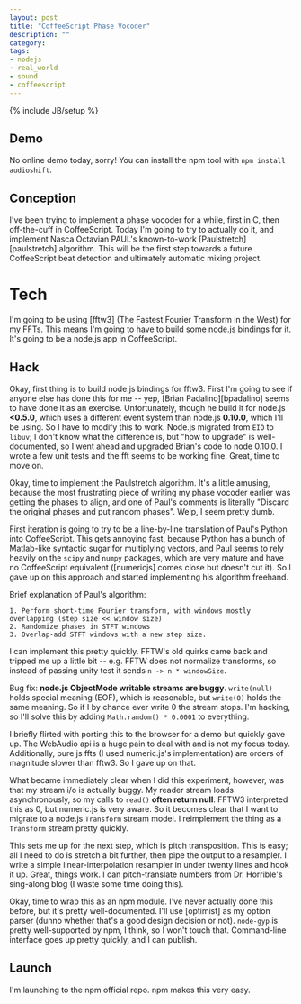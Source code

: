 ```yaml
---
layout: post
title: "CoffeeScript Phase Vocoder"
description: ""
category: 
tags:
- nodejs
- real_world
- sound
- coffeescript
---
```

{% include JB/setup %}

## Demo
No online demo today, sorry! You can install the npm tool with `npm install audioshift`.

## Conception
I've been trying to implement a phase vocoder for a while, first in C, then off-the-cuff in CoffeeScript. Today I'm going to try to actually do it, and implement Nasca Octavian PAUL's known-to-work [Paulstretch][paulstretch] algorithm. This will be the first step towards a future CoffeeScript beat detection and ultimately automatic mixing project.
<!--more-->

# Tech
I'm going to be using [fftw3] (The Fastest Fourier Transform in the West) for my FFTs. This means I'm going to have to build some node.js bindings for it. It's going to be a node.js app in CoffeeScript.

## Hack
Okay, first thing is to build node.js bindings for fftw3. First I'm going to see if anyone else has done this for me -- yep, [Brian Padalino][bpadalino] seems to have done it as an exercise. Unfortunately, though he build it for node.js **<0.5.0**, which uses a different event system than node.js **0.10.0**, which I'll be using. So I have to modify this to work. Node.js migrated from `EIO` to `libuv`; I don't know what the difference is, but "how to upgrade" is well-documented, so I went ahead and upgraded Brian's code to node 0.10.0. I wrote a few unit tests and the fft seems to be working fine. Great, time to move on.

Okay, time to implement the Paulstretch algorithm. It's a little amusing, because the most frustrating piece of writing my phase vocoder earlier was getting the phases to align, and one of Paul's comments is literally "Discard the original phases and put random phases". Welp, I seem pretty dumb.

First iteration is going to try to be a line-by-line translation of Paul's Python into CoffeeScript. This gets annoying fast, because Python has a bunch of Matlab-like syntactic sugar for multiplying vectors, and Paul seems to rely heavily on the `scipy` and `numpy` packages, which are very mature and have no CoffeeScript equivalent ([numericjs] comes close but doesn't cut it). So I gave up on this approach and started implementing his algorithm freehand.

Brief explanation of Paul's algorithm:
```
1. Perform short-time Fourier transform, with windows mostly overlapping (step size << window size)
2. Randomize phases in STFT windows
3. Overlap-add STFT windows with a new step size.
```

I can implement this pretty quickly. FFTW's old quirks came back and tripped me up a little bit -- e.g. FFTW does not normalize transforms, so instead of passing unity test it sends `n -> n * windowSize`.

Bug fix: **node.js ObjectMode writable streams are buggy**. `write(null)` holds special meaning (EOF), which is reasonable, but `write(0)` holds the same meaning. So if I by chance ever write 0 the stream stops. I'm hacking, so I'll solve this by adding `Math.random() * 0.0001` to everything.

I briefly flirted with porting this to the browser for a demo but quickly gave up. The WebAudio api is a huge pain to deal with and is not my focus today. Additionally, pure js ffts (I used numeric.js's implementation) are orders of magnitude slower than fftw3. So I gave up on that.

What became immediately clear when I did this experiment, however, was that my stream i/o is actually buggy. My reader stream loads asynchronously, so my calls to `read()` **often return null**. FFTW3 interpreted this as 0, but numeric.js is very aware. So it becomes clear that I want to migrate to a node.js `Transform` stream model. I reimplement the thing as a `Transform` stream pretty quickly.

This sets me up for the next step, which is pitch transposition. This is easy; all I need to do is stretch a bit further, then pipe the output to a resampler. I write a simple linear-interpolation resampler in under twenty lines and hook it up. Great, things work. I can pitch-translate numbers from Dr. Horrible's sing-along blog (I waste some time doing this).

Okay, time to wrap this as an npm module. I've never actually done this before, but it's pretty well-documented. I'll use [optimist] as my option parser (dunno whether that's a good design decision or not). `node-gyp` is pretty well-supported by npm, I think, so I won't touch that. Command-line interface goes up pretty quickly, and I can publish.

## Launch
I'm launching to the npm official repo. npm makes this very easy.
